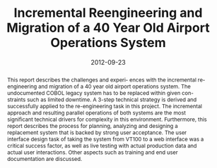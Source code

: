 ---
abstract: This report describes the challenges and experi- ences with the incremental
  re-engineering and migration of a 40 year old airport operations system. The undocumented
  COBOL legacy system has to be replaced within given con- straints such as limited
  downtime. A 3-step technical strategy is derived and successfully applied to the
  re-engineering task in this project. The incremental approach and resulting parallel
  operations of both systems are the most significant technical drivers for complexity
  in this environment. Furthermore, this report describes the process for planning,
  analyzing and designing a replacement system that is backed by strong user acceptance.
  The user interface design task of taking the system from VT100 to a web interface
  was a critical success factor, as well as live testing with actual production data
  and actual user interactions. Other aspects such as training and end user documentation
  are discussed.
authors:
- Mario Bernhart
- Andreas Mauczka
- Michael Fiedler
- Stefan Strobl
- Thomas Grechenig
date: '2012-09-23'
featured: false
links:
- name: Publik
  url: https://publik.tuwien.ac.at/showentry.php?ID=215202&lang=2
publication: 'Talk: 28th IEEE International Conference on Software Maintenance (ICSM
  2012), Trento, Italien; 09-23-2012 - 09-30-2012; in: "Proceedings of the 28th IEEE
  International Conference on Software Maintenance (ICSM), 2012", IEEE, (2012), ISBN:
  978-1-4673-2312-3; 503 - 510'
publication_types:
- '1'
publishDate: '2012-09-23'
title: Incremental Reengineering and Migration of a 40 Year Old Airport Operations
  System
url_pdf: ''
---